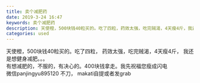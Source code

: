 ```yaml
---
title: 卖个减肥药
date: 2019-3-24 16:47
keywords: 卖个减肥药
description: 天使橙，500块钱40粒买的。吃了四粒，药效太强，吃完贼渴，4天瘦4斤，我还是想健身减肥。。。有想减肥的，不服的，有决心的。400块钱拿走。我先祝福您瘦成闪电微信panjingyu895120不刀，makati自提或者发grab
categories: used
---
```

<td class="t_f" id="postmessage_3298192">

天使橙，500块钱40粒买的。吃了四粒， 药效太强，吃完贼渴，4天瘦4斤， 我还是想健身减肥。。。<br/>
有想减肥的，不服的，有决心的。400块钱拿走。我先祝福您瘦成闪电<br/>
微信panjingyu895120 不刀， makati自提或者发grab</td>
